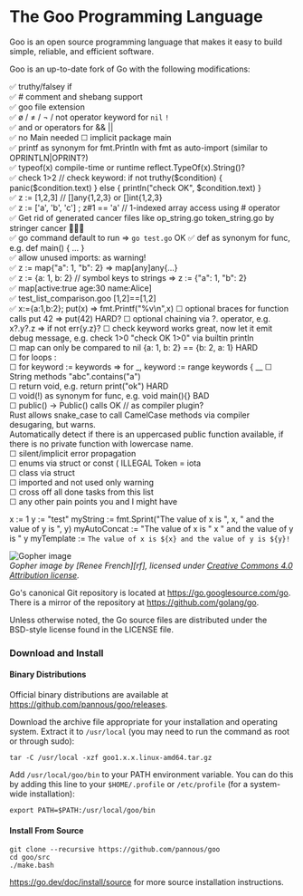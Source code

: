 # The Goo Programming Language  
  
Goo is an open source programming language that makes it easy to build simple, reliable, and efficient software.  
  
Goo is an up-to-date fork of Go with the following modifications:  
<!--  
just like most ugliness in the world appears when you add a five to json(5)   
so does adding a little o to Go[o] make everything a little more beautiful  
-->  
✅ truthy/falsey if    
✅ # comment and shebang support    
✅ goo file extension    
✅ ø / ≠ / ¬ / not operator keyword for `nil` `!`    
✅ and or operators for && ||  
✅ no Main needed ☐  implicit package main    
✅ printf as synonym for fmt.Println  with fmt as auto-import (similar to OPRINTLN|OPRINT?)  
✅ typeof(x)  compile-time or runtime reflect.TypeOf(x).String()?  
✅ check 1>2 // check keyword: if not truthy($condition) { panic($condition.text) } else { println("check OK", $condition.text) }  
✅ z := [1,2,3]  // []any{1,2,3} or []int{1,2,3}  
✅ z := ['a', 'b', 'c'] ; z#1 == 'a'  // 1-indexed array access using # operator  
✅ Get rid of generated cancer files like op_string.go  token_string.go by stringer cancer 🤮🦀🤮  
✅ go command default to run => `go test.go` OK
✅ def as synonym for func, e.g. def main() { ... }  
✅ allow unused imports: as warning!  
✅ z := map{"a": 1, "b": 2}  => map[any]any{…}  
✅ z := {a: 1, b: 2}  // symbol keys to strings => z := {"a": 1, "b": 2}  
✅ map[active:true age:30 name:Alice]   
✅ test_list_comparison.goo [1,2]==[1,2]  
✅ x:={a:1,b:2}; put(x) => fmt.Printf("%v\n",x)
☐ optional braces for function calls put 42 => put(42)   HARD?
☐ optional chaining via ?. operator, e.g. x?.y?.z => if not err{y.z}?
☐ check keyword works great, now let it emit debug message, e.g.  check 1>0  "check OK 1>0" via builtin println   
☐ map can only be compared to nil {a: 1, b: 2} == {b: 2, a: 1} HARD  
☐ for loops  :    
☐ for keyword := keywords  => for _, keyword := range keywords { __
☐ String methods "abc".contains("a")  
☐ return void, e.g. return print("ok") HARD    
☐ void(!) as synonym for func, e.g. void main(){} BAD  
☐ public() -> Public() calls OK // as compiler plugin?  
    Rust allows snake_case to call CamelCase methods via compiler desugaring, but warns.  
    Automatically detect if there is an uppercased public function available, if there is no private function with lowercase name.  
☐ silent/implicit error propagation  
☐ enums via struct or const ( ILLEGAL Token = iota  
☐ class via struct    
☐ imported and not used only warning   
☐ cross off all done tasks from this list    
☐ any other pain points you and I might have     
  
x := 1
y := "test"
myString := fmt.Sprint("The value of x is ", x, " and the value of y is ", y)
myAutoConcat := "The value of x is " x " and the value of y is " y
myTemplate := `The value of x is ${x} and the value of y is ${y}!`

  
![Gopher image](https://golang.org/doc/gopher/fiveyears.jpg)  
*Gopher image by [Renee French][rf], licensed under [Creative Commons 4.0 Attribution license][cc4-by].*  
  
Go's canonical Git repository is located at https://go.googlesource.com/go.  
There is a mirror of the repository at https://github.com/golang/go.  
  
Unless otherwise noted, the Go source files are distributed under the  
BSD-style license found in the LICENSE file.  
  
### Download and Install  
  
#### Binary Distributions  
  
Official binary distributions are available at https://github.com/pannous/goo/releases.  
  
Download the archive file appropriate for your installation and operating system. Extract it to `/usr/local` (you may need to run the command as root or through sudo):  
  
```  
tar -C /usr/local -xzf goo1.x.x.linux-amd64.tar.gz  
```  
  
Add `/usr/local/goo/bin` to your PATH environment variable. You can do this by adding this line to your `$HOME/.profile` or `/etc/profile` (for a system-wide installation):  
  
```  
export PATH=$PATH:/usr/local/goo/bin  
```  
  
#### Install From Source  
  
```  
git clone --recursive https://github.com/pannous/goo  
cd goo/src  
./make.bash  
```  
  
https://go.dev/doc/install/source for more source installation instructions.  
  
[cc4-by]: https://creativecommons.org/licenses/by/4.0/  
